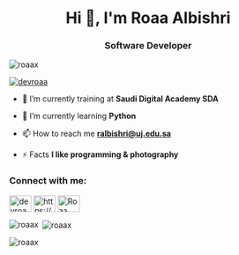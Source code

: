 
<h1 align="center">Hi 👋, I'm Roaa Albishri</h1>
<h3 align="center">Software Developer</h3>

<p align="left"> 
<img src="https://komarev.com/ghpvc/?username=roaax&label=Profile%20views&color=0e75b6&style=flat" alt="roaax"/>
<p align="left"> <a href="https://twitter.com/devroaa" target="blank"><img src="https://img.shields.io/twitter/follow/devroaa?logo=twitter&style=for-the-badge" alt="devroaa" /></a> </p>

- 🔭 I’m currently training at **Saudi Digital Academy SDA**

- 🌱 I’m currently learning **Python**

- 📫 How to reach me **ralbishri@uj.edu.sa**

- ⚡ Facts **I like programming & photography**

<h3 align="left">Connect with me:</h3>
<p align="left">
<a href="https://twitter.com/devroaa" target="blank"><img align="center" src="https://raw.githubusercontent.com/rahuldkjain/github-profile-readme-generator/master/src/images/icons/Social/twitter.svg" alt="devroaa" height="30" width="40" /></a>
<a href="https://linkedin.com/in/https://www.linkedin.com/in/roaa-albishri-246834210" target="blank"><img align="center" src="https://raw.githubusercontent.com/rahuldkjain/github-profile-readme-generator/master/src/images/icons/Social/linked-in-alt.svg" alt="https://www.linkedin.com/in/roaa-albishri-246834210" height="30" width="40" /></a>
<a href="https://discord.gg/Roaa Albishri#7132" target="blank"><img align="center" src="https://raw.githubusercontent.com/rahuldkjain/github-profile-readme-generator/master/src/images/icons/Social/discord.svg" alt="Roaa Albishri#7132" height="30" width="40" /></a>
</p>

<p><img align="left" src="https://github-readme-stats.vercel.app/api/top-langs?username=roaax&show_icons=true&locale=en&layout=compact" alt="roaax" /></p>

<p>&nbsp;<img align="center" src="https://github-readme-stats.vercel.app/api?username=roaax&show_icons=true&locale=en" alt="roaax" /></p>

<p><img align="center" src="https://github-readme-streak-stats.herokuapp.com/?user=roaax&" alt="roaax" /></p>
